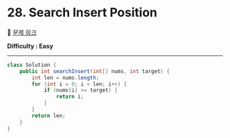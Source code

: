 # 28. Search Insert Position

:link: [문제 링크](https://leetcode.com/problems/search-insert-position/)

**Difficulty : Easy**
***

```java
class Solution {
    public int searchInsert(int[] nums, int target) {
        int len = nums.length;
        for (int i = 0; i < len; i++) {
            if (nums[i] >= target) {
                return i;
            }
        }
        return len;
    }
}
```
